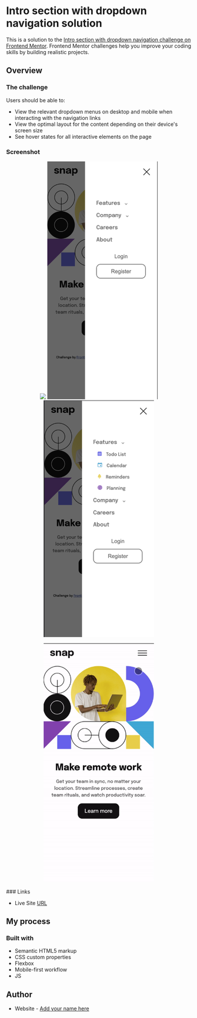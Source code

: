# Intro section with dropdown navigation solution

This is a solution to the [Intro section with dropdown navigation challenge on Frontend Mentor](https://www.frontendmentor.io/challenges/intro-section-with-dropdown-navigation-ryaPetHE5). Frontend Mentor challenges help you improve your coding skills by building realistic projects.

## Overview

### The challenge

Users should be able to:

- View the relevant dropdown menus on desktop and mobile when interacting with the navigation links
- View the optimal layout for the content depending on their device's screen size
- See hover states for all interactive elements on the page

### Screenshot

<p align="middle">
<img src="./images/desktop.gif" width="1000">
<img src="./images/mobile.png" width="300">
<img src="./images/mobile-2.png" width="300">
</p>
<p align="middle">
<img src="./images/mobile-gif.gif" width="300">
</p>
### Links

- Live Site [URL](https://your-live-site-url.com)

## My process

### Built with

- Semantic HTML5 markup
- CSS custom properties
- Flexbox
- Mobile-first workflow
- JS

## Author

- Website - [Add your name here](https://www.your-site.com)
